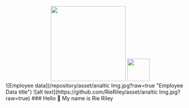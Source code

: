<div id="header" align="center">
 
  <img src="https://github.com/RieRiley/asset/analtic Img.jpg" width="200"/>
<img src="~/asset/analtic Img.jpg" style=" width:60 ; height:60 "  >

</div>
![Employee data](/repository/asset/analtic Img.jpg?raw=true "Employee Data title")
![alt text](https://github.com/RieRiley/asset/analtic Img.jpg?raw=true)
### Hello 👋 My name is Rie Riley

<!--
**RieRiley/RieRiley** is a ✨ _special_ ✨ repository because its `README.md` (this file) appears on your GitHub profile.

Here are some ideas to get you started:

- 🔭 I’m currently working on ...
- 🌱 I’m currently learning ...
- 👯 I’m looking to collaborate on ...
- 🤔 I’m looking for help with ...
- 💬 Ask me about ...
- 📫 How to reach me: ...
- 😄 Pronouns: ...
- ⚡ Fun fact: ...
-->
